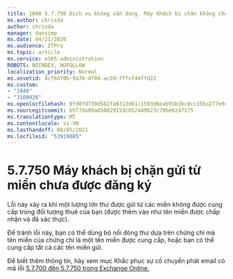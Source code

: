 ```yaml
---
title: 1048 5.7.750 Dịch vụ không sẵn dùng. Máy khách bị chặn không cho gửi miền chưa được đăng ký
ms.author: chrisda
author: chrisda
manager: dansimp
ms.date: 04/21/2020
ms.audience: ITPro
ms.topic: article
ms.service: o365-administration
ROBOTS: NOINDEX, NOFOLLOW
localization_priority: Normal
ms.assetid: 8cf6d70b-9a78-4f04-ac59-7ffcf44ffd22
ms.custom:
- "1048"
- "3100026"
ms.openlocfilehash: 0fd0fd730d562fa0313d61c1593d6eab91b3bc8cc15ba277e9cd4e4deb6901bd
ms.sourcegitcommit: b5f7da89a650d2915dc652449623c78be6247175
ms.translationtype: MT
ms.contentlocale: vi-VN
ms.lasthandoff: 08/05/2021
ms.locfileid: "53919085"
---
```

# <a name="57750-client-blocked-from-sending-from-unregistered-domain"></a>5.7.750 Máy khách bị chặn gửi từ miền chưa được đăng ký

Lỗi này xảy ra khi một lượng lớn thư được gửi từ các miền không được cung cấp trong đối tượng thuê của bạn (được thêm vào như tên miền được chấp nhận và đã xác thực).

Để tránh lỗi này, bạn có thể dùng bộ nối dòng thư dựa trên chứng chỉ mà tên miền của chứng chỉ là một tên miền được cung cấp, hoặc bạn có thể cung cấp tất cả các tên miền gửi.

Để biết thêm thông tin, hãy xem mục Khắc phục sự cố chuyển phát email có mã lỗi [5.7.700 đến 5.7.750 trong Exchange Online.](https://go.microsoft.com/fwlink/?linkid=2164955)